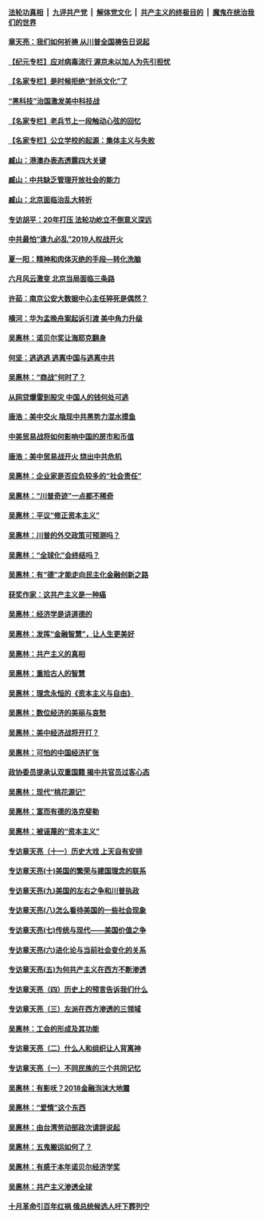 ####  [法轮功真相](../../../../basic/blob/master/README.md?t=07050002) &nbsp;|&nbsp; [九评共产党](../../../../9ping.md/blob/master/README.md?t=07050002) &nbsp;|&nbsp; [解体党文化](../../../../jtdwh.md/blob/master/README.md?t=07050002)  &nbsp;|&nbsp; [共产主义的终极目的](../../../../gczydzjmd.md/blob/master/README.md?t=07050002) &nbsp;|&nbsp; [魔鬼在统治我们的世界](../../../../mgztzwmdsj.md/blob/master/README.md?t=07050002) 

#### [章天亮：我们如何祈祷 从川普全国祷告日说起](../pages/nsc423/n11944627.md?t=07050002) 

#### [【纪元专栏】应对病毒流行 渥京未以加人为先引担忧](../pages/nsc423/n11875714.md?t=07050002) 

#### [【名家专栏】是时候拒绝“封杀文化”了](../pages/nsc423/n11814093.md?t=07050002) 

#### [“黑科技”治国激发美中科技战](../pages/nsc423/n11638056.md?t=07050002) 

#### [【名家专栏】老兵节上一段触动心弦的回忆](../pages/nsc423/n11646016.md?t=07050002) 

#### [【名家专栏】公立学校的起源：集体主义与失败](../pages/nsc423/n11601833.md?t=07050002) 

#### [臧山：港澳办表态透露四大关键](../pages/nsc423/n11421628.md?t=07050002) 

#### [臧山：中共缺乏管理开放社会的能力](../pages/nsc423/n11407457.md?t=07050002) 

#### [臧山：北京面临治乱大转折](../pages/nsc423/n11406895.md?t=07050002) 

#### [专访胡平：20年打压 法轮功屹立不倒意义深远](../pages/nsc423/n11398800.md?t=07050002) 

#### [中共最怕“逢九必乱”2019人权战开火](../pages/nsc423/n11385248.md?t=07050002) 

#### [夏一阳：精神和肉体灭绝的手段—转化洗脑](../pages/nsc423/n11368250.md?t=07050002) 

#### [六月风云激变 北京当局面临三条路](../pages/nsc423/n11313668.md?t=07050002) 

#### [许茹：南京公安大数据中心主任猝死是偶然？](../pages/nsc423/n11064744.md?t=07050002) 

#### [横河：华为孟晚舟案起诉引渡 美中角力升级](../pages/nsc423/n11027230.md?t=07050002) 

#### [吴惠林：诺贝尔奖让海耶克翻身](../pages/nsc423/n10890049.md?t=07050002) 

#### [何坚：逃逃逃 逃离中国与逃离中共](../pages/nsc423/n10592891.md?t=07050002) 

#### [吴惠林：“商战”何时了？](../pages/nsc423/n10573558.md?t=07050002) 

#### [从网贷爆雷到股灾 中国人的钱何处可逃](../pages/nsc423/n10572800.md?t=07050002) 

#### [唐浩：美中交火 隐现中共黑势力混水摸鱼](../pages/nsc423/n10544040.md?t=07050002) 

#### [中美贸易战将如何影响中国的房市和币值](../pages/nsc423/n10543697.md?t=07050002) 

#### [唐浩：美中贸易战开火 烧出中共危机](../pages/nsc423/n10540126.md?t=07050002) 

#### [吴惠林：企业家是否应负较多的“社会责任”](../pages/nsc423/n10535022.md?t=07050002) 

#### [吴惠林：“川普奇迹”一点都不稀奇](../pages/nsc423/n10512808.md?t=07050002) 

#### [吴惠林：平议“修正资本主义”](../pages/nsc423/n10495724.md?t=07050002) 

#### [吴惠林：川普的外交政策可预测吗？](../pages/nsc423/n10462387.md?t=07050002) 

#### [吴惠林：“全球化”会终结吗？](../pages/nsc423/n10452838.md?t=07050002) 

#### [吴惠林：有“德”才能走向民主化金融创新之路](../pages/nsc423/n10432292.md?t=07050002) 

#### [获奖作家：这共产主义是一种癌](../pages/nsc423/n10431541.md?t=07050002) 

#### [吴惠林：经济学是讲道德的](../pages/nsc423/n10398014.md?t=07050002) 

#### [吴惠林：发挥“金融智慧”，让人生更美好](../pages/nsc423/n10375019.md?t=07050002) 

#### [吴惠林：共产主义的真相](../pages/nsc423/n10351394.md?t=07050002) 

#### [吴惠林：重拾古人的智慧](../pages/nsc423/n10337691.md?t=07050002) 

#### [吴惠林：理念永恒的《资本主义与自由》](../pages/nsc423/n10316274.md?t=07050002) 

#### [吴惠林：数位经济的美丽与哀愁](../pages/nsc423/n10292946.md?t=07050002) 

#### [吴惠林：美中经济战将开打？](../pages/nsc423/n10258825.md?t=07050002) 

#### [吴惠林：可怕的中国经济扩张](../pages/nsc423/n10219147.md?t=07050002) 

#### [政协委员提承认双重国籍 揭中共官员过客心态](../pages/nsc423/n10208809.md?t=07050002) 

#### [吴惠林：现代“桃花源记”](../pages/nsc423/n10185234.md?t=07050002) 

#### [吴惠林：富而有德的洛克斐勒](../pages/nsc423/n10142264.md?t=07050002) 

#### [吴惠林：被诬蔑的“资本主义”](../pages/nsc423/n10124816.md?t=07050002) 

#### [专访章天亮（十一）历史大戏 上天自有安排](../pages/nsc423/n10094905.md?t=07050002) 

#### [专访章天亮(十)美国的繁荣与建国理念的联系](../pages/nsc423/n10094899.md?t=07050002) 

#### [专访章天亮(九)美国的左右之争和川普执政](../pages/nsc423/n10094889.md?t=07050002) 

#### [专访章天亮(八)怎么看待美国的一些社会现象](../pages/nsc423/n10094857.md?t=07050002) 

#### [专访章天亮(七)传统与现代——美国价值之争](../pages/nsc423/n10093140.md?t=07050002) 

#### [专访章天亮(六)进化论与当前社会变化的关系](../pages/nsc423/n10092036.md?t=07050002) 

#### [专访章天亮(五)为何共产主义在西方不断渗透](../pages/nsc423/n10083620.md?t=07050002) 

#### [专访章天亮（四）历史上的预言告诉我们什么](../pages/nsc423/n10083606.md?t=07050002) 

#### [专访章天亮（三）左派在西方渗透的三领域](../pages/nsc423/n10081115.md?t=07050002) 

#### [吴惠林：工会的形成及其功能](../pages/nsc423/n10080633.md?t=07050002) 

#### [专访章天亮（二）什么人和组织让人背离神](../pages/nsc423/n10076637.md?t=07050002) 

#### [专访章天亮（一）不同民族的三个共同记忆](../pages/nsc423/n10074188.md?t=07050002) 

#### [吴惠林：有影呒？2018金融泡沫大地震](../pages/nsc423/n10040534.md?t=07050002) 

#### [吴惠林：“爱情”这个东西](../pages/nsc423/n10019423.md?t=07050002) 

#### [吴惠林：由台湾劳动部政次请辞说起](../pages/nsc423/n9979679.md?t=07050002) 

#### [吴惠林：五鬼搬运如何了？](../pages/nsc423/n9925338.md?t=07050002) 

#### [吴惠林：有感于本年诺贝尔经济学奖](../pages/nsc423/n9871883.md?t=07050002) 

#### [吴惠林：共产主义渗透全球](../pages/nsc423/n9812748.md?t=07050002) 

#### [十月革命引百年红祸 俄总统候选人吁下葬列宁](../pages/nsc423/n9810182.md?t=07050002) 

